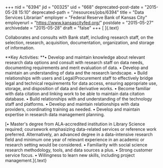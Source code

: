 +++
nid = "6394"
jid = "00325"
uid = "668"
deprecated-post-date = "2015-05-28 15:10"
deprecated-path = "/resources/jobs/6394"
title = "Data Services Librarian"
employer = "Federal Reserve Bank of Kansas City"
employerurl = "https://www.kansascityfed.org/"
postdate = "2015-05-27"
archivedate = "2015-05-28"
draft = "false"
+++
[ ]{.text}

Collaborates and consults with Bank staff, including research staff, on
the selection, research, acquisition, documentation, organization, and
storage of information.

**Key Activities:
**• Develop and maintain knowledge about relevant research data options
and consult with research staff on data needs, documenting requirements
and merit evaluation of data.
• Develop and maintain an understanding of data and the research
landscape.
• Build relationships with users and Legal/Procurement staff to
effectively bridge legal and technical requirements for data access,
ensuring appropriate use, storage, and disposition of data and
derivative works.
• Become familiar with data citation and linking work to be able to
maintain data citation database.
• Build relationships with and understanding of the technology staff and
platforms.
• Develop and maintain relationships with data providers, coordinating
training as needed.
• Develop and maintain expertise in research data management planning.
  
[• Master's degree from ALA-accredited institution in Library Science
required; coursework emphasizing data-related services or reference work
preferred. Alternatively, an advanced degree in a data-intensive
research field and minimum one year of relevant experience in an
academic or research setting would be considered.
• Familiarity with social science research methodology, tools, and data
sources a plus.
• Strong customer service focus.
• Willingness to learn new skills, including project management.]{.text}
